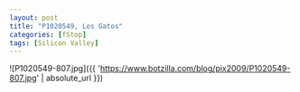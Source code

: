 ```yaml
---
layout: post
title: "P1020549, Los Gatos"
categories: [fStop]
tags: [Silicon Valley]
---
```



![P1020549-807.jpg]({{ 'https://www.botzilla.com/blog/pix2009/P1020549-807.jpg' | absolute_url }})


